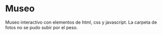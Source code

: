 # Museo
Museo interactivo con elementos de html, css y javascript.
La carpeta de fotos no se pudo subir por el peso.
